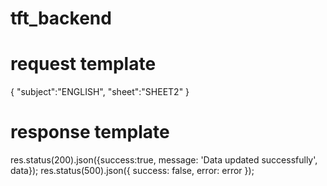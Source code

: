 # tft_backend



# request template
{
    "subject":"ENGLISH",
    "sheet":"SHEET2"
}

# response template 
res.status(200).json({success:true, message: 'Data updated successfully', data});
res.status(500).json({ success: false, error: error }); 
